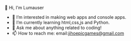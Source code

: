 👋 Hi, I'm Lumauser
- 👀 I’m interested in making web apps and console apps.
- 🌱 I’m currently learning html,css,js and Python.
- 💬 Ask me about anything related to coding!
- 📫 How to reach me: email:jihoepicgames@gmail.com
